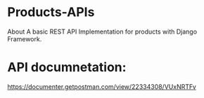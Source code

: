 # Products-APIs
About A basic REST API Implementation for products with Django Framework. 
# API documnetation:
https://documenter.getpostman.com/view/22334308/VUxNRTFv
